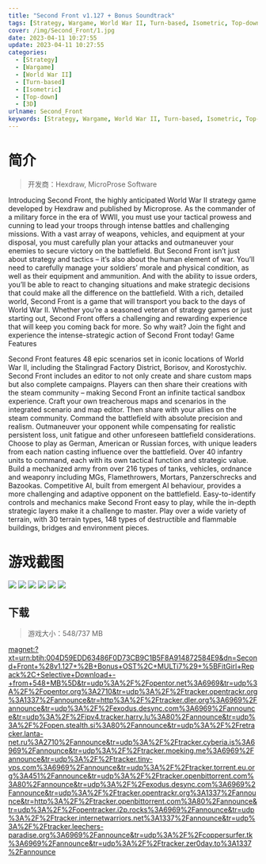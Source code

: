 ```yaml
---
title: "Second Front v1.127 + Bonus Soundtrack"
tags: [Strategy, Wargame, World War II, Turn-based, Isometric, Top-down, 3D]
cover: /img/Second_Front/1.jpg
date: 2023-04-11 10:27:55
update: 2023-04-11 10:27:55
categories: 
  - [Strategy]
  - [Wargame]
  - [World War II]
  - [Turn-based]
  - [Isometric]
  - [Top-down]
  - [3D]
urlname: Second_Front
keywords: [Strategy, Wargame, World War II, Turn-based, Isometric, Top-down, 3D]
---
```

# 简介

> 开发商：Hexdraw, MicroProse Software

Introducing Second Front, the highly anticipated World War II strategy game developed by Hexdraw and published by Microprose.
As the commander of a military force in the era of WWII, you must use your tactical prowess and cunning to lead your troops through intense battles and challenging missions. With a vast array of weapons, vehicles, and equipment at your disposal, you must carefully plan your attacks and outmaneuver your enemies to secure victory on the battlefield.
But Second Front isn’t just about strategy and tactics – it’s also about the human element of war. You’ll need to carefully manage your soldiers’ morale and physical condition, as well as their equipment and ammunition. And with the ability to issue orders, you’ll be able to react to changing situations and make strategic decisions that could make all the difference on the battlefield.
With a rich, detailed world, Second Front is a game that will transport you back to the days of World War II. Whether you’re a seasoned veteran of strategy games or just starting out, Second Front offers a challenging and rewarding experience that will keep you coming back for more.
So why wait? Join the fight and experience the intense-strategic action of Second Front today!
Game Features

Second Front features 48 epic scenarios set in iconic locations of World War II, including the Stalingrad Factory District, Borisov, and Korostychiv.
Second Front includes an editor to not only create and share custom maps but also complete campaigns. Players can then share their creations with the steam community – making Second Front an infinite tactical sandbox experience.
Craft your own treacherous maps and scenarios in the integrated scenario and map editor. Then share with your allies on the steam community.
Command the battlefield with absolute precision and realism. Outmaneuver your opponent while compensating for realistic persistent loss, unit fatigue and other unforeseen battlefield considerations.
Choose to play as German, American or Russian forces, with unique leaders from each nation casting influence over the battlefield.
Over 40 infantry units to command, each with its own tactical function and strategic value.
Build a mechanized army from over 216 types of tanks, vehicles, ordnance and weaponry including MGs, Flamethrowers, Mortars, Panzerschrecks and Bazookas.
Competitive AI, built from emergent AI behaviour, provides a more challenging and adaptive opponent on the battlefield.
Easy-to-identify controls and mechanics make Second Front easy to play, while the in-depth strategic layers make it a challenge to master.
Play over a wide variety of terrain, with 30 terrain types, 148 types of destructible and flammable buildings, bridges and environment pieces.

# 游戏截图

![](/img/Second_Front/2.jpg)
![](/img/Second_Front/3.jpg)
![](/img/Second_Front/4.jpg)
![](/img/Second_Front/5.jpg)
![](/img/Second_Front/6.jpg)
![](/img/Second_Front/7.jpg)


## 下载

> 游戏大小：548/737 MB

[magnet:?xt=urn:btih:004D59EDD63486F0D73CB9C1B5F8A914872584E9&amp;dn=Second+Front+%28v1.127+%2B+Bonus+OST%2C+MULTi7%29+%5BFitGirl+Repack%2C+Selective+Download+-+from+548+MB%5D&amp;tr=udp%3A%2F%2Fopentor.net%3A6969&amp;tr=udp%3A%2F%2Fopentor.org%3A2710&amp;tr=udp%3A%2F%2Ftracker.opentrackr.org%3A1337%2Fannounce&amp;tr=http%3A%2F%2Ftracker.dler.org%3A6969%2Fannounce&amp;tr=udp%3A%2F%2Fexodus.desync.com%3A6969%2Fannounce&amp;tr=udp%3A%2F%2Fipv4.tracker.harry.lu%3A80%2Fannounce&amp;tr=udp%3A%2F%2Fopen.stealth.si%3A80%2Fannounce&amp;tr=udp%3A%2F%2Fretracker.lanta-net.ru%3A2710%2Fannounce&amp;tr=udp%3A%2F%2Ftracker.cyberia.is%3A6969%2Fannounce&amp;tr=udp%3A%2F%2Ftracker.moeking.me%3A6969%2Fannounce&amp;tr=udp%3A%2F%2Ftracker.tiny-vps.com%3A6969%2Fannounce&amp;tr=udp%3A%2F%2Ftracker.torrent.eu.org%3A451%2Fannounce&amp;tr=udp%3A%2F%2Ftracker.openbittorrent.com%3A80%2Fannounce&amp;tr=udp%3A%2F%2Fexodus.desync.com%3A6969%2Fannounce&amp;tr=udp%3A%2F%2Ftracker.opentrackr.org%3A1337%2Fannounce&amp;tr=http%3A%2F%2Ftracker.openbittorrent.com%3A80%2Fannounce&amp;tr=udp%3A%2F%2Fopentracker.i2p.rocks%3A6969%2Fannounce&amp;tr=udp%3A%2F%2Ftracker.internetwarriors.net%3A1337%2Fannounce&amp;tr=udp%3A%2F%2Ftracker.leechers-paradise.org%3A6969%2Fannounce&amp;tr=udp%3A%2F%2Fcoppersurfer.tk%3A6969%2Fannounce&amp;tr=udp%3A%2F%2Ftracker.zer0day.to%3A1337%2Fannounce](magnet:?xt=urn:btih:004D59EDD63486F0D73CB9C1B5F8A914872584E9&amp;dn=Second+Front+%28v1.127+%2B+Bonus+OST%2C+MULTi7%29+%5BFitGirl+Repack%2C+Selective+Download+-+from+548+MB%5D&amp;tr=udp%3A%2F%2Fopentor.net%3A6969&amp;tr=udp%3A%2F%2Fopentor.org%3A2710&amp;tr=udp%3A%2F%2Ftracker.opentrackr.org%3A1337%2Fannounce&amp;tr=http%3A%2F%2Ftracker.dler.org%3A6969%2Fannounce&amp;tr=udp%3A%2F%2Fexodus.desync.com%3A6969%2Fannounce&amp;tr=udp%3A%2F%2Fipv4.tracker.harry.lu%3A80%2Fannounce&amp;tr=udp%3A%2F%2Fopen.stealth.si%3A80%2Fannounce&amp;tr=udp%3A%2F%2Fretracker.lanta-net.ru%3A2710%2Fannounce&amp;tr=udp%3A%2F%2Ftracker.cyberia.is%3A6969%2Fannounce&amp;tr=udp%3A%2F%2Ftracker.moeking.me%3A6969%2Fannounce&amp;tr=udp%3A%2F%2Ftracker.tiny-vps.com%3A6969%2Fannounce&amp;tr=udp%3A%2F%2Ftracker.torrent.eu.org%3A451%2Fannounce&amp;tr=udp%3A%2F%2Ftracker.openbittorrent.com%3A80%2Fannounce&amp;tr=udp%3A%2F%2Fexodus.desync.com%3A6969%2Fannounce&amp;tr=udp%3A%2F%2Ftracker.opentrackr.org%3A1337%2Fannounce&amp;tr=http%3A%2F%2Ftracker.openbittorrent.com%3A80%2Fannounce&amp;tr=udp%3A%2F%2Fopentracker.i2p.rocks%3A6969%2Fannounce&amp;tr=udp%3A%2F%2Ftracker.internetwarriors.net%3A1337%2Fannounce&amp;tr=udp%3A%2F%2Ftracker.leechers-paradise.org%3A6969%2Fannounce&amp;tr=udp%3A%2F%2Fcoppersurfer.tk%3A6969%2Fannounce&amp;tr=udp%3A%2F%2Ftracker.zer0day.to%3A1337%2Fannounce)